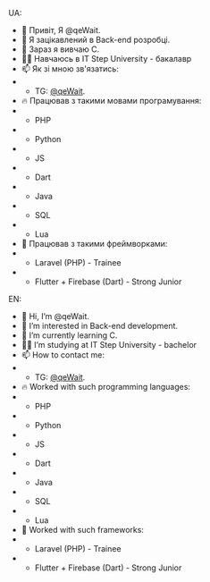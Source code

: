 UA: 

- 👋 Привіт, Я @qeWait.
- 👀 Я зацікавлений в Back-end розробці.
- 🌱 Зараз я вивчаю C.
- 👨‍🎓 Навчаюсь в IT Step University - бакалавр 
- 📫 Як зі мною зв'язатись: 
- - TG: [@qeWait](https://t.me/qeWait).
- 🔥 Працював з такими мовами програмування: 
- - PHP
- - Python
- - JS
- - Dart
- - Java
- - SQL
- - Lua
- 🛴 Працював з такими фреймворками:
- - Laravel (PHP) - Trainee
- - Flutter + Firebase (Dart) - Strong Junior

EN: 

- 👋 Hi, I’m @qeWait.
- 👀 I’m interested in Back-end development.
- 🌱 I’m currently learning C.
- 👨‍🎓 I’m studying at IT Step University - bachelor
- 📫 How to contact me: 
- - TG: [@qeWait](https://t.me/qeWait).
- 🔥 Worked with such programming languages:
- - PHP
- - Python
- - JS
- - Dart
- - Java
- - SQL
- - Lua
- 🛴 Worked with such frameworks:
- - Laravel (PHP) - Trainee
- - Flutter + Firebase (Dart) - Strong Junior

<!---
qeWait/qeWait is a ✨ special ✨ repository because its `README.md` (this file) appears on your GitHub profile.
You can click the Preview link to take a look at your changes.
--->
